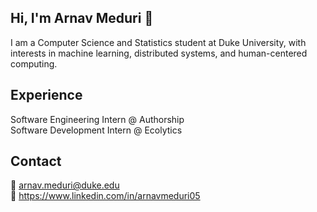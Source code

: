 ## Hi, I'm Arnav Meduri 👋

I am a Computer Science and Statistics student at Duke University, with interests in machine learning, distributed systems, and human-centered computing.


## Experience

Software Engineering Intern @ Authorship  
Software Development Intern @ Ecolytics  

## Contact

📧 arnav.meduri@duke.edu  
💼 https://www.linkedin.com/in/arnavmeduri05  
